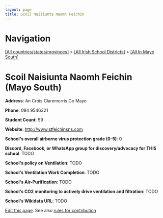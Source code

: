 ```yaml
---
layout: page
title: Scoil Naisiunta Naomh Feichin
---
```

# Navigation

[[All countries/states/provinces]](../../..) > [[All Irish School Districts]](../..) > [[All In Mayo South]](..)

# Scoil Naisiunta Naomh Feichin (Mayo South)

**Address**: An Crois Claremorris Co Mayo

**Phone**: 094 9546321

**Student Count**: 59

**Website**: <http://www.stfeichinsns.com>

**School's overall airborne virus protection grade (0-5)**: 0

**Discord, Facebook, or WhatsApp group for discovery/advocacy for THIS school**: TODO

**School's policy on Ventilation**: TODO

**School's Ventilation Work Completion**: TODO

**School's Air-Purification**: TODO

**School's CO2 monitoring to actively drive ventilation and filtration**: TODO

**School's Wikidata URL**: TODO


[Edit this page](https://github.com/ventilate-schools/Ireland/edit/main/./Mayo_South/Scoil_Naisiunta_Naomh_Feichin.md). See also [rules for contribution](../../../contribution-rules/)